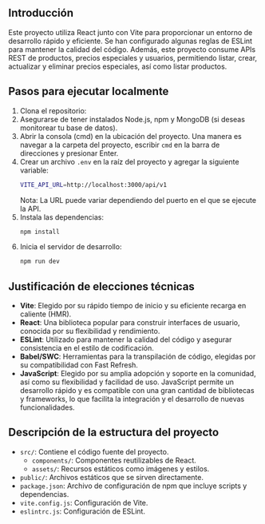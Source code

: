 ## Introducción

Este proyecto utiliza React junto con Vite para proporcionar un entorno de desarrollo rápido y eficiente. Se han configurado algunas reglas de ESLint para mantener la calidad del código. Además, este proyecto consume APIs REST de productos, precios especiales y usuarios, permitiendo listar, crear, actualizar y eliminar precios especiales, así como listar productos.

## Pasos para ejecutar localmente

1. Clona el repositorio:
2. Asegurarse de tener instalados Node.js, npm y MongoDB (si deseas monitorear tu base de datos).
3. Abrir la consola (cmd) en la ubicación del proyecto. Una manera es navegar a la carpeta del proyecto, escribir `cmd` en la barra de direcciones y presionar Enter.
4. Crear un archivo `.env` en la raíz del proyecto y agregar la siguiente variable:
    ```sh
    VITE_API_URL=http://localhost:3000/api/v1
    ```
   Nota: La URL puede variar dependiendo del puerto en el que se ejecute la API.
5. Instala las dependencias:
    ```sh
    npm install
    ```
6. Inicia el servidor de desarrollo:
    ```sh
    npm run dev
    ```

## Justificación de elecciones técnicas

- **Vite**: Elegido por su rápido tiempo de inicio y su eficiente recarga en caliente (HMR).
- **React**: Una biblioteca popular para construir interfaces de usuario, conocida por su flexibilidad y rendimiento.
- **ESLint**: Utilizado para mantener la calidad del código y asegurar consistencia en el estilo de codificación.
- **Babel/SWC**: Herramientas para la transpilación de código, elegidas por su compatibilidad con Fast Refresh.
- **JavaScript**: Elegido por su amplia adopción y soporte en la comunidad, así como su flexibilidad y facilidad de uso. JavaScript permite un desarrollo rápido y es compatible con una gran cantidad de bibliotecas y frameworks, lo que facilita la integración y el desarrollo de nuevas funcionalidades.

## Descripción de la estructura del proyecto

- `src/`: Contiene el código fuente del proyecto.
  - `components/`: Componentes reutilizables de React.
  - `assets/`: Recursos estáticos como imágenes y estilos.
- `public/`: Archivos estáticos que se sirven directamente.
- `package.json`: Archivo de configuración de npm que incluye scripts y dependencias.
- `vite.config.js`: Configuración de Vite.
- `eslintrc.js`: Configuración de ESLint.

